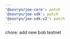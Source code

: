 ```yaml
---
'@sovryn/joe-core': patch
'@sovryn/joe-sdk': patch
'@sovryn/joe-sdk-v2': patch
---
```


chore: add new bob testnet
